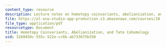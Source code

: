 ```yaml
---
content_type: resource
description: Lecture notes on homotopy coinvariants, abelianization, and Tate cohomology.
file: https://ol-ocw-studio-app-production.s3.amazonaws.com/courses/18-786-number-theory-ii-class-field-theory-spring-2016/32b9450c555c522ecc6bab733675b350_MIT18_786S16_lec13.pdf
file_type: application/pdf
resourcetype: Document
title: Homotopy Coinvariants, Abelianization, and Tate Cohomology
uid: 32b9450c-555c-522e-cc6b-ab733675b350
---
```

